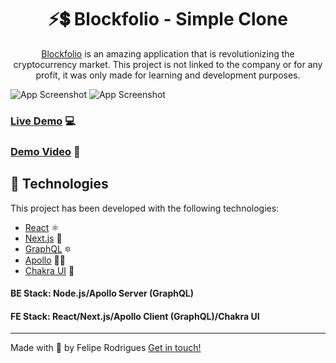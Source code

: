 <h1 align="center">
    ⚡💲 Blockfolio - Simple Clone
</h1>

<p align="center">
  <a href="https://blockfolio.com/">Blockfolio</a> is an amazing application that is revolutionizing the cryptocurrency market. This project is not linked to the company or for any profit, it was only made for learning and development purposes.
</p>

![App Screenshot](https://res.cloudinary.com/dwrddgz8s/image/upload/v1629065654/Blockfolio_Clone_-_Screenshot_1_ohtl4o.png) ![App Screenshot](https://res.cloudinary.com/dwrddgz8s/image/upload/v1629065654/Blockfolio_Clone_-_Screenshot_2_llhujx.png)

### [Live Demo](https://blockfolio-clone.vercel.app/) 💻

### [Demo Video](https://res.cloudinary.com/dwrddgz8s/video/upload/v1629065988/Blockfolio_Clone_-_Demo_Video_xvvedk.mov) 🎥

## 🚀 Technologies

This project has been developed with the following technologies:

- [React](https://reactjs.org/) ⚛
- [Next.js](https://next.js.org) 🔽
- [GraphQL](https://graphql.org) 🔯
- [Apollo](https://apollojs.org) 🐱‍🚀
- [Chakra UI](https://chakra-ui.com/) 💅

#### BE Stack: Node.js/Apollo Server (GraphQL)

#### FE Stack: React/Next.js/Apollo Client (GraphQL)/Chakra UI

---

Made with 🖤 by Felipe Rodrigues [Get in touch!](https://www.linkedin.com/in/feliperodriguess/)
